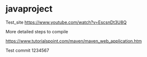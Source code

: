 # javaproject
Test_site
https://www.youtube.com/watch?v=EscsnDt3U8Q



More detailed steps to compile 

https://www.tutorialspoint.com/maven/maven_web_application.htm


Test commit 1234567
